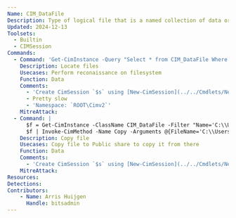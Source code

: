 ```yaml
---
Name: CIM_DataFile
Description: Type of logical file that is a named collection of data or executable code
Updated: 2024-12-13
Toolsets:
  - Builtin
  - CIMSession
Commands:
  - Command: 'Get-CimInstance -Query "Select * from CIM_DataFile Where ((Drive = ''C:'') AND (FileName = ''ntuser'') AND (Extension = ''dat''))" -CimSession $s'
    Description: Locate files
    Usecases: Perform reconaissance on filesystem
    Function: Data
    Comments:
      - 'Create CimSession `$s` using [New-CimSession](../../Cmdlets/New-CimSession/)'
      - Pretty slow
      - 'Namespace: `ROOT\Cimv2`'
    MitreAttack:
  - Command: |
      $f = Get-CimInstance -ClassName CIM_DataFile -Filter "Name='C:\\Unattend.xml'" -CimSession $s
      $f | Invoke-CimMethod -Name Copy -Arguments @{FileName='C:\\Users\\Public\\Unattend.xml'}
    Description: Copy file
    Usecases: Copy file to Public share to copy it from there
    Function: Data
    Comments:
      - 'Create CimSession `$s` using [New-CimSession](../../Cmdlets/New-CimSession/)'
    MitreAttack:
Resources:
Detections:
Contributors:
    - Name: Arris Huijgen
      Handle: bitsadmin
---
```

